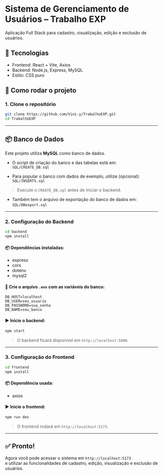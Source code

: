 # Sistema de Gerenciamento de Usuários – Trabalho EXP

Aplicação Full Stack para cadastro, visualização, edição e exclusão de usuários.

## 🧰 Tecnologias

- Frontend: React + Vite, Axios
- Backend: Node.js, Express, MySQL
- Estilo: CSS puro

## 🚀 Como rodar o projeto

### 1. Clone o repositório

```bash
git clone https://github.com/Vini-y/TrabalhoEXP.git
cd TrabalhoEXP
```

---

## 📦 Banco de Dados

Este projeto utiliza **MySQL** como banco de dados.

- O script de criação do banco e das tabelas está em:  
  `SQL/CREATE_DB.sql`

- Para popular o banco com dados de exemplo, utilize (opcional):  
  `SQL/INSERTS.sql`

> Execute o `CREATE_DB.sql` antes de iniciar o backend.

- Também tem o arquivo de exportação do banco de dados em:
  `SQL/DBexport.sql`

---

### 2. Configuração do Backend

```bash
cd backend
npm install
```

#### 📦 Dependências instaladas:

- express
- cors
- dotenv
- mysql2

#### 🔐 Crie o arquivo `.env` com as variáveis do banco:

```env
DB_HOST=localhost
DB_USER=seu_usuario
DB_PASSWORD=sua_senha
DB_NAME=seu_banco
```

#### ▶️ Inicie o backend:

```bash
npm start
```

> O backend ficará disponível em `http://localhost:5000`.

---

### 3. Configuração do Frontend

```bash
cd frontend
npm install
```

#### 📦 Dependência usada:

- axios

#### ▶️ Inicie o frontend:

```bash
npm run dev
```

> O frontend rodará em `http://localhost:5173`.

---

## ✅ Pronto!

Agora você pode acessar o sistema em `http://localhost:5173`  
e utilizar as funcionalidades de cadastro, edição, visualização e exclusão de usuários.
